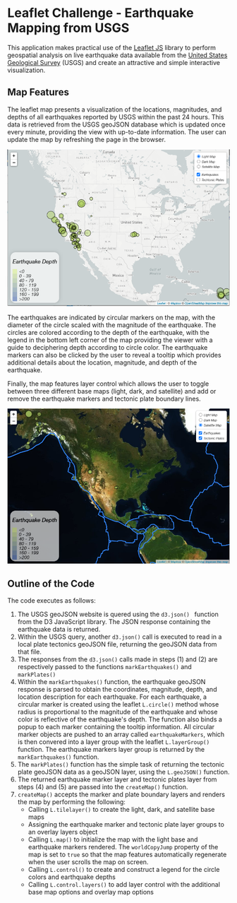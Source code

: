# Leaflet Challenge - Earthquake Mapping from USGS

This application makes practical use of the [Leaflet JS](https://leafletjs.com/) library to perform geospatial analysis on live earthquake data available from the [United States Geological Survey](https://earthquake.usgs.gov/earthquakes/feed/v1.0/geojson.php) (USGS) and create an attractive and simple interactive visualization.

## Map Features

The leaflet map presents a visualization of the locations, magnitudes, and depths of all earthquakes reported by USGS within the past 24 hours. This data is retrieved from the USGS geoJSON database which is updated once every minute, providing the view with up-to-date information. The user can update the map by refreshing the page in the browser.

![light](images/leaflet1.PNG)

The earthquakes are indicated by circular markers on the map, with the diameter of the circle scaled with the magnitude of the earthquake. The circles are colored according to the depth of the earthquake, with the legend in the bottom left corner of the map providing the viewer with a guide to deciphering depth according to circle color. The earthquake markers can also be clicked by the user to reveal a tooltip which provides additional details about the location, magnitude, and depth of the earthquake.

Finally, the map features layer control which allows the user to toggle between three different base maps (light, dark, and satellite) and add or remove the earthquake markers and tectonic plate boundary lines.

![satellite](images/leaflet2.PNG)

## Outline of the Code

The code executes as follows:
1. The USGS geoJSON website is quered using the `d3.json() ` function from the D3 JavaScript library. The JSON response containing the earthquake data is returned.
2. Within the USGS query, another `d3.json()` call is executed to read in a local plate tectonics geoJSON file, returning the geoJSON data from that file.
3. The responses from the `d3.json()` calls made in steps (1) and (2) are respectively passed to the functions `markEarthquakes()` and `markPlates()`
4. Within the `markEarthquakes()` function, the earthquake geoJSON response is parsed to obtain the coordinates, magnitude, depth, and location description for each earthquake. For each earthquake, a circular marker is created using the leaflet `L.circle()` method whose radius is proportional to the magnitude of the earthquake and whose color is reflective of the earthquake's depth. The function also binds a popup to each marker containing the tooltip information. All circular marker objects are pushed to an array called `earthquakeMarkers`, which is then convered into a layer group with the leaflet `L.layerGroup()` function. The earthquake markers layer group is returned by the `markEarthquakes()` function.
5. The `markPlates()` function has the simple task of  returning the tectonic plate geoJSON data as a geoJSON layer, using the `L.geoJSON()` function.
6. The returned earthquake marker layer and tectonic plates layer from steps (4) and (5) are passed into the `createMap()` function.
7. `createMap()` accepts the marker and plate boundary layers and renders the map by performing the following:
   - Calling `L.tilelayer()` to create the light, dark, and satellite base maps
   - Assigning the earthquake marker and tectonic plate layer groups to an overlay layers object
   - Calling `L.map()` to initialize the map with the light base and earthquake markers rendered. The `worldCopyJump` property of the map is set to `true` so that the map features automatically regenerate when the user scrolls the map on screen.
   - Calling `L.control()` to create and construct a legend for the circle colors and earthquake depths
   - Calling `L.control.layers()` to add layer control with the additional base map options and overlay map options